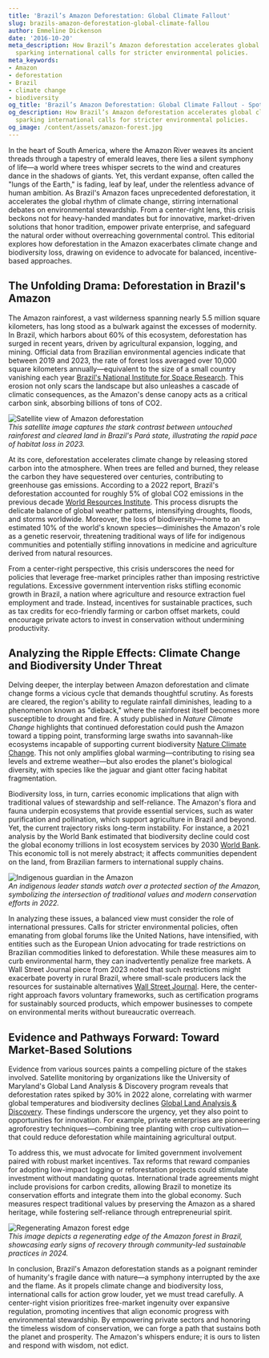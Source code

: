 ```yaml
---
title: 'Brazil’s Amazon Deforestation: Global Climate Fallout'
slug: brazils-amazon-deforestation-global-climate-fallou
author: Emmeline Dickenson
date: '2016-10-20'
meta_description: How Brazil’s Amazon deforestation accelerates global climate change,
  sparking international calls for stricter environmental policies.
meta_keywords:
- Amazon
- deforestation
- Brazil
- climate change
- biodiversity
og_title: 'Brazil’s Amazon Deforestation: Global Climate Fallout - Spot News 24'
og_description: How Brazil’s Amazon deforestation accelerates global climate change,
  sparking international calls for stricter environmental policies.
og_image: /content/assets/amazon-forest.jpg
---
```


In the heart of South America, where the Amazon River weaves its ancient threads through a tapestry of emerald leaves, there lies a silent symphony of life—a world where trees whisper secrets to the wind and creatures dance in the shadows of giants. Yet, this verdant expanse, often called the "lungs of the Earth," is fading, leaf by leaf, under the relentless advance of human ambition. As Brazil's Amazon faces unprecedented deforestation, it accelerates the global rhythm of climate change, stirring international debates on environmental stewardship. From a center-right lens, this crisis beckons not for heavy-handed mandates but for innovative, market-driven solutions that honor tradition, empower private enterprise, and safeguard the natural order without overreaching governmental control. This editorial explores how deforestation in the Amazon exacerbates climate change and biodiversity loss, drawing on evidence to advocate for balanced, incentive-based approaches.

## The Unfolding Drama: Deforestation in Brazil's Amazon

The Amazon rainforest, a vast wilderness spanning nearly 5.5 million square kilometers, has long stood as a bulwark against the excesses of modernity. In Brazil, which harbors about 60% of this ecosystem, deforestation has surged in recent years, driven by agricultural expansion, logging, and mining. Official data from Brazilian environmental agencies indicate that between 2019 and 2023, the rate of forest loss averaged over 10,000 square kilometers annually—equivalent to the size of a small country vanishing each year [Brazil's National Institute for Space Research](https://www.inpe.br/). This erosion not only scars the landscape but also unleashes a cascade of climatic consequences, as the Amazon's dense canopy acts as a critical carbon sink, absorbing billions of tons of CO2.

![Satellite view of Amazon deforestation](/content/assets/amazon-deforestation-satellite-2023.jpg)  
*This satellite image captures the stark contrast between untouched rainforest and cleared land in Brazil's Pará state, illustrating the rapid pace of habitat loss in 2023.*

At its core, deforestation accelerates climate change by releasing stored carbon into the atmosphere. When trees are felled and burned, they release the carbon they have sequestered over centuries, contributing to greenhouse gas emissions. According to a 2022 report, Brazil's deforestation accounted for roughly 5% of global CO2 emissions in the previous decade [World Resources Institute](https://www.wri.org/). This process disrupts the delicate balance of global weather patterns, intensifying droughts, floods, and storms worldwide. Moreover, the loss of biodiversity—home to an estimated 10% of the world's known species—diminishes the Amazon's role as a genetic reservoir, threatening traditional ways of life for indigenous communities and potentially stifling innovations in medicine and agriculture derived from natural resources.

From a center-right perspective, this crisis underscores the need for policies that leverage free-market principles rather than imposing restrictive regulations. Excessive government intervention risks stifling economic growth in Brazil, a nation where agriculture and resource extraction fuel employment and trade. Instead, incentives for sustainable practices, such as tax credits for eco-friendly farming or carbon offset markets, could encourage private actors to invest in conservation without undermining productivity.

## Analyzing the Ripple Effects: Climate Change and Biodiversity Under Threat

Delving deeper, the interplay between Amazon deforestation and climate change forms a vicious cycle that demands thoughtful scrutiny. As forests are cleared, the region's ability to regulate rainfall diminishes, leading to a phenomenon known as "dieback," where the rainforest itself becomes more susceptible to drought and fire. A study published in *Nature Climate Change* highlights that continued deforestation could push the Amazon toward a tipping point, transforming large swaths into savannah-like ecosystems incapable of supporting current biodiversity [Nature Climate Change](https://www.nature.com/climatechange). This not only amplifies global warming—contributing to rising sea levels and extreme weather—but also erodes the planet's biological diversity, with species like the jaguar and giant otter facing habitat fragmentation.

Biodiversity loss, in turn, carries economic implications that align with traditional values of stewardship and self-reliance. The Amazon's flora and fauna underpin ecosystems that provide essential services, such as water purification and pollination, which support agriculture in Brazil and beyond. Yet, the current trajectory risks long-term instability. For instance, a 2021 analysis by the World Bank estimated that biodiversity decline could cost the global economy trillions in lost ecosystem services by 2030 [World Bank](https://www.worldbank.org/). This economic toll is not merely abstract; it affects communities dependent on the land, from Brazilian farmers to international supply chains.

![Indigenous guardian in the Amazon](/content/assets/amazon-indigenous-guardian-2022.jpg)  
*An indigenous leader stands watch over a protected section of the Amazon, symbolizing the intersection of traditional values and modern conservation efforts in 2022.*

In analyzing these issues, a balanced view must consider the role of international pressures. Calls for stricter environmental policies, often emanating from global forums like the United Nations, have intensified, with entities such as the European Union advocating for trade restrictions on Brazilian commodities linked to deforestation. While these measures aim to curb environmental harm, they can inadvertently penalize free markets. A Wall Street Journal piece from 2023 noted that such restrictions might exacerbate poverty in rural Brazil, where small-scale producers lack the resources for sustainable alternatives [Wall Street Journal](https://www.wsj.com/). Here, the center-right approach favors voluntary frameworks, such as certification programs for sustainably sourced products, which empower businesses to compete on environmental merits without bureaucratic overreach.

## Evidence and Pathways Forward: Toward Market-Based Solutions

Evidence from various sources paints a compelling picture of the stakes involved. Satellite monitoring by organizations like the University of Maryland's Global Land Analysis & Discovery program reveals that deforestation rates spiked by 30% in 2022 alone, correlating with warmer global temperatures and biodiversity declines [Global Land Analysis & Discovery](https://glad.earthenginepartners.com/). These findings underscore the urgency, yet they also point to opportunities for innovation. For example, private enterprises are pioneering agroforestry techniques—combining tree planting with crop cultivation—that could reduce deforestation while maintaining agricultural output.

To address this, we must advocate for limited government involvement paired with robust market incentives. Tax reforms that reward companies for adopting low-impact logging or reforestation projects could stimulate investment without mandating quotas. International trade agreements might include provisions for carbon credits, allowing Brazil to monetize its conservation efforts and integrate them into the global economy. Such measures respect traditional values by preserving the Amazon as a shared heritage, while fostering self-reliance through entrepreneurial spirit.

![Regenerating Amazon forest edge](/content/assets/amazon-regeneration-2024.jpg)  
*This image depicts a regenerating edge of the Amazon forest in Brazil, showcasing early signs of recovery through community-led sustainable practices in 2024.*

In conclusion, Brazil's Amazon deforestation stands as a poignant reminder of humanity's fragile dance with nature—a symphony interrupted by the axe and the flame. As it propels climate change and biodiversity loss, international calls for action grow louder, yet we must tread carefully. A center-right vision prioritizes free-market ingenuity over expansive regulation, promoting incentives that align economic progress with environmental stewardship. By empowering private sectors and honoring the timeless wisdom of conservation, we can forge a path that sustains both the planet and prosperity. The Amazon's whispers endure; it is ours to listen and respond with wisdom, not edict.